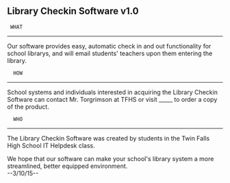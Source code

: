 Library Checkin Software v1.0
-----------------------------
	 WHAT
----------------
Our software provides easy, automatic check in and out functionality for school librarys, and will email students' teachers upon them entering the library.

	  HOW
----------------
School systems and individuals interested in acquiring the Library Checkin Software can contact Mr. Torgrimson at TFHS or visit _____ to order a copy of the product.

	  WHO
----------------
The Library Checkin Software was created by students in the Twin Falls High School IT Helpdesk class.


We hope that our software can make your school's library system a more streamlined, better equipped environment.\
--3/10/15--